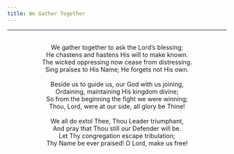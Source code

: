 ```yaml
---
title: We Gather Together
---
```


---
<center>
<br/>
We gather together to ask the Lord’s blessing;<br/>
He chastens and hastens His will to make known.<br/>
The wicked oppressing now cease from distressing.<br/>
Sing praises to His Name; He forgets not His own.<br/>
<br/>
Beside us to guide us, our God with us joining,<br/>
Ordaining, maintaining His kingdom divine;<br/>
So from the beginning the fight we were winning;<br/>
Thou, Lord, were at our side, all glory be Thine!<br/>
<br/>
We all do extol Thee, Thou Leader triumphant,<br/>
And pray that Thou still our Defender will be.<br/>
Let Thy congregation escape tribulation;<br/>
Thy Name be ever praised! O Lord, make us free!<br/>

</center>